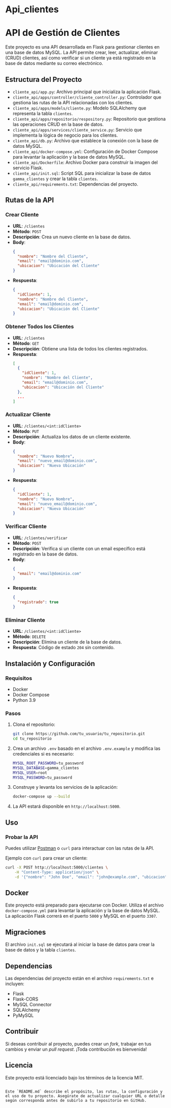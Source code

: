 # Api_clientes

# API de Gestión de Clientes

Este proyecto es una API desarrollada en Flask para gestionar clientes en una base de datos MySQL. La API permite crear, leer, actualizar, eliminar (CRUD) clientes, así como verificar si un cliente ya está registrado en la base de datos mediante su correo electrónico.

## Estructura del Proyecto

- `cliente_api/app.py`: Archivo principal que inicializa la aplicación Flask.
- `cliente_api/apps/controller/cliente_controller.py`: Controlador que gestiona las rutas de la API relacionadas con los clientes.
- `cliente_api/apps/models/cliente.py`: Modelo SQLAlchemy que representa la tabla `clientes`.
- `cliente_api/apps/repositorio/respository.py`: Repositorio que gestiona las operaciones CRUD en la base de datos.
- `cliente_api/apps/services/cliente_service.py`: Servicio que implementa la lógica de negocio para los clientes.
- `cliente_api/db.py`: Archivo que establece la conexión con la base de datos MySQL.
- `cliente_api/docker-compose.yml`: Configuración de Docker Compose para levantar la aplicación y la base de datos MySQL.
- `cliente_api/Dockerfile`: Archivo Docker para construir la imagen del servicio Flask.
- `cliente_api/init.sql`: Script SQL para inicializar la base de datos `gamma_clientes` y crear la tabla `clientes`.
- `cliente_api/requirements.txt`: Dependencias del proyecto.

## Rutas de la API

### Crear Cliente
- **URL**: `/clientes`
- **Método**: `POST`
- **Descripción**: Crea un nuevo cliente en la base de datos.
- **Body**:
  ```json
  {
    "nombre": "Nombre del Cliente",
    "email": "email@dominio.com",
    "ubicacion": "Ubicación del Cliente"
  }
  ```
- **Respuesta**:
  ```json
  {
    "idCliente": 1,
    "nombre": "Nombre del Cliente",
    "email": "email@dominio.com",
    "ubicacion": "Ubicación del Cliente"
  }
  ```

### Obtener Todos los Clientes
- **URL**: `/clientes`
- **Método**: `GET`
- **Descripción**: Obtiene una lista de todos los clientes registrados.
- **Respuesta**:
  ```json
  [
    {
      "idCliente": 1,
      "nombre": "Nombre del Cliente",
      "email": "email@dominio.com",
      "ubicacion": "Ubicación del Cliente"
    },
    ...
  ]
  ```

### Actualizar Cliente
- **URL**: `/clientes/<int:idCliente>`
- **Método**: `PUT`
- **Descripción**: Actualiza los datos de un cliente existente.
- **Body**:
  ```json
  {
    "nombre": "Nuevo Nombre",
    "email": "nuevo_email@dominio.com",
    "ubicacion": "Nueva Ubicación"
  }
  ```
- **Respuesta**:
  ```json
  {
    "idCliente": 1,
    "nombre": "Nuevo Nombre",
    "email": "nuevo_email@dominio.com",
    "ubicacion": "Nueva Ubicación"
  }
  ```

### Verificar Cliente
- **URL**: `/clientes/verificar`
- **Método**: `POST`
- **Descripción**: Verifica si un cliente con un email específico está registrado en la base de datos.
- **Body**:
  ```json
  {
    "email": "email@dominio.com"
  }
  ```
- **Respuesta**:
  ```json
  {
    "registrado": true
  }
  ```

### Eliminar Cliente
- **URL**: `/clientes/<int:idCliente>`
- **Método**: `DELETE`
- **Descripción**: Elimina un cliente de la base de datos.
- **Respuesta**: Código de estado `204` sin contenido.

## Instalación y Configuración

### Requisitos

- Docker
- Docker Compose
- Python 3.9

### Pasos

1. Clona el repositorio:
   ```bash
   git clone https://github.com/tu_usuario/tu_repositorio.git
   cd tu_repositorio
   ```

2. Crea un archivo `.env` basado en el archivo `.env.example` y modifica las credenciales si es necesario:
   ```bash
   MYSQL_ROOT_PASSWORD=tu_password
   MYSQL_DATABASE=gamma_clientes
   MYSQL_USER=root
   MYSQL_PASSWORD=tu_password
   ```

3. Construye y levanta los servicios de la aplicación:
   ```bash
   docker-compose up --build
   ```

4. La API estará disponible en `http://localhost:5000`.

## Uso

### Probar la API

Puedes utilizar [Postman](https://www.postman.com/) o `curl` para interactuar con las rutas de la API.

Ejemplo con `curl` para crear un cliente:
```bash
curl -X POST http://localhost:5000/clientes \
    -H "Content-Type: application/json" \
    -d '{"nombre": "John Doe", "email": "john@example.com", "ubicacion": "New York"}'
```

## Docker

Este proyecto está preparado para ejecutarse con Docker. Utiliza el archivo `docker-compose.yml` para levantar la aplicación y la base de datos MySQL. La aplicación Flask correrá en el puerto `5000` y MySQL en el puerto `3307`.

## Migraciones

El archivo `init.sql` se ejecutará al iniciar la base de datos para crear la base de datos y la tabla `clientes`.

## Dependencias

Las dependencias del proyecto están en el archivo `requirements.txt` e incluyen:

- Flask
- Flask-CORS
- MySQL Connector
- SQLAlchemy
- PyMySQL

## Contribuir

Si deseas contribuir al proyecto, puedes crear un *fork*, trabajar en tus cambios y enviar un *pull request*. ¡Toda contribución es bienvenida!

## Licencia

Este proyecto está licenciado bajo los términos de la licencia MIT.
```

Este `README.md` describe el propósito, las rutas, la configuración y el uso de tu proyecto. Asegúrate de actualizar cualquier URL o detalle según corresponda antes de subirlo a tu repositorio en GitHub.
